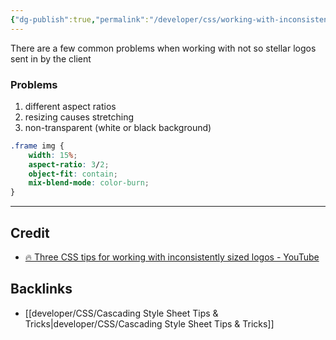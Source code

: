```yaml
---
{"dg-publish":true,"permalink":"/developer/css/working-with-inconsistent-logos/","noteIcon":""}
---
```


There are a few common problems when working with not so stellar logos sent in by the client

### Problems
1. different aspect ratios
2. resizing causes stretching
3. non-transparent (white or black background)

```css
.frame img {
	width: 15%;
	aspect-ratio: 3/2;
	object-fit: contain;
	mix-blend-mode: color-burn;
}
```

---
## Credit
- [🔥 Three CSS tips for working with inconsistently sized logos - YouTube](https://www.youtube.com/shorts/Z6sNWaj_b8o)

## Backlinks
- [[developer/CSS/Cascading Style Sheet Tips & Tricks\|developer/CSS/Cascading Style Sheet Tips & Tricks]]